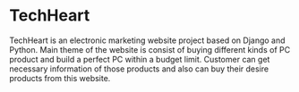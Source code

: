# TechHeart
TechHeart is an electronic marketing website project based on Django and Python.
Main theme of the website is consist of buying different kinds of PC product and build a perfect PC within a budget limit.
Customer can get necessary information of those products and also can buy their desire products from this website.     
